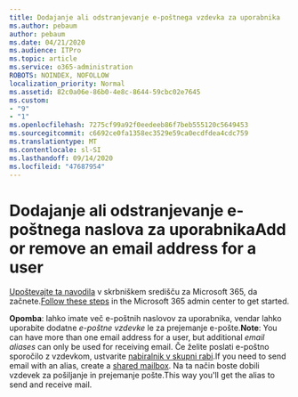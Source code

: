 ```yaml
---
title: Dodajanje ali odstranjevanje e-poštnega vzdevka za uporabnika
ms.author: pebaum
author: pebaum
ms.date: 04/21/2020
ms.audience: ITPro
ms.topic: article
ms.service: o365-administration
ROBOTS: NOINDEX, NOFOLLOW
localization_priority: Normal
ms.assetid: 82c0a06e-86b0-4e8c-8644-59cbc02e7645
ms.custom:
- "9"
- "1"
ms.openlocfilehash: 7275cf99a92f0eedeeb86f7beb555120c5649453
ms.sourcegitcommit: c6692ce0fa1358ec3529e59ca0ecdfdea4cdc759
ms.translationtype: MT
ms.contentlocale: sl-SI
ms.lasthandoff: 09/14/2020
ms.locfileid: "47687954"
---
```

# <a name="add-or-remove-an-email-address-for-a-user"></a><span data-ttu-id="5c495-102">Dodajanje ali odstranjevanje e-poštnega naslova za uporabnika</span><span class="sxs-lookup"><span data-stu-id="5c495-102">Add or remove an email address for a user</span></span>

<span data-ttu-id="5c495-103">[Upoštevajte ta navodila](https://portal.office.com/AdminPortal/Home#/AssistedGuide/addemailoptions) v skrbniškem središču za Microsoft 365, da začnete.</span><span class="sxs-lookup"><span data-stu-id="5c495-103">[Follow these steps](https://portal.office.com/AdminPortal/Home#/AssistedGuide/addemailoptions) in the Microsoft 365 admin center to get started.</span></span>

 <span data-ttu-id="5c495-104">**Opomba**: lahko imate več e-poštnih naslovov za uporabnika, vendar lahko uporabite dodatne  *e-poštne vzdevke*  le za prejemanje e-pošte.</span><span class="sxs-lookup"><span data-stu-id="5c495-104">**Note**: You can have more than one email address for a user, but additional  *email aliases*  can only be used for receiving email.</span></span> <span data-ttu-id="5c495-105">Če želite poslati e-poštno sporočilo z vzdevkom, ustvarite [nabiralnik v skupni rabi](https://docs.microsoft.com/microsoft-365/admin/email/create-a-shared-mailbox).</span><span class="sxs-lookup"><span data-stu-id="5c495-105">If you need to send email with an alias, create a [shared mailbox](https://docs.microsoft.com/microsoft-365/admin/email/create-a-shared-mailbox).</span></span> <span data-ttu-id="5c495-106">Na ta način boste dobili vzdevek za pošiljanje in prejemanje pošte.</span><span class="sxs-lookup"><span data-stu-id="5c495-106">This way you'll get the alias to send and receive mail.</span></span>
  